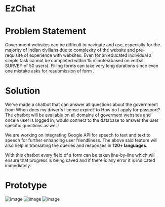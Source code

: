# EzChat

# Problem Statement
Government websites can be difficult to navigate and use, especially for the majority of Indian civilians due to complexity of the website and pre-requisite of experience with websites. 
Even for an educated individual a simple task cannot be completed within 15 minutes(based on verbal SURVEY of 50 users).
Filling forms can take very long durations since even one mistake asks for resubmission of form .

# Solution
We've made a chatbot that can answer all questions about the government from When does my driver's license expire? to How do I apply for passport?
The chatbot will be available on all domains of goverment websites and once a user is logged in, would connect to the database to answer the user specific questions as well! 

We are working on integrating Google API for speech to text and text to speech for further enhancing user friendliness.
The above said feature will also help in translating the queries and responses in **120+ languages**.

With this chatbot every field of a form can be taken line-by-line which will ensure that progress is being saved and if there is any error it is indicated immediately.

# Prototype
![image](https://github.com/taniyeahh7/IlluminaHack/assets/96697355/cd39c4b5-098b-48c4-a57e-c9c7530822a3)
![image](https://github.com/taniyeahh7/IlluminaHack/assets/96697355/9f1b1c3d-a4e7-463a-ba02-9622951d4103)
![image](https://github.com/taniyeahh7/IlluminaHack/assets/96697355/4003352a-fa9e-49ba-b9bf-0ed82b88f3f8)

